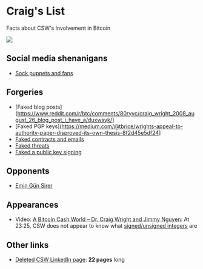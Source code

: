 # Craig's List

Facts about CSW's Involvement in Bitcoin

![](https://imgur.com/TF05D5c.png)

## Social media shenanigans
- [Sock puppets and fans](sock-puppets.md)

## Forgeries

- [Faked blog posts](https://www.reddit.com/r/btc/comments/80ryvc/craig_wright_2008_august_26_blog_post_i_have_a/duxwsyk/]
- [Faked PGP keys](https://medium.com/@tbrice/wrights-appeal-to-authority-paper-disproved-its-own-thesis-8f2d45e5df24]
- [Faked contracts and emails](http://blog.wizsec.jp/2018/02/kleiman-v-craig-wright-bitcoins.html)
- [Faked threats](https://www.reddit.com/r/btc/comments/80o2xf/its_time_for_another_reminder_craig_wright_is_not/duxbjuw/)
- [Faked a public key signing](http://nymag.com/selectall/2016/05/craig-wright-s-proof-he-invented-bitcoin-is-basically-a-canadian-girlfriend.html)

## Opponents
  - [Emin Gün Sirer](vs-emin.md)

## Appearances

- Video: [A Bitcoin Cash World – Dr. Craig Wright and Jimmy Nguyen](https://www.youtube.com/watch?v=o94cWj8YqYs&feature=youtu.be&t=1405): At 23:25, CSW does not appear to know what [signed/unsigned integers](https://en.wikipedia.org/wiki/Signedness) are
  
## Other links

- [Deleted CSW LinkedIn page](https://archive.is/Q66Gl): **22 pages** long
